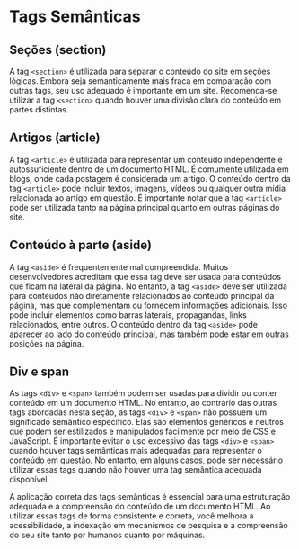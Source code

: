 # Tags Semânticas

## Seções (section)

A tag ``<section>`` é utilizada para separar o conteúdo do site em seções lógicas. Embora seja semanticamente mais fraca em comparação com outras tags, seu uso adequado é importante em um site. Recomenda-se utilizar a tag ``<section>`` quando houver uma divisão clara do conteúdo em partes distintas.

## Artigos (article)

A tag ``<article>`` é utilizada para representar um conteúdo independente e autossuficiente dentro de um documento HTML. É comumente utilizada em blogs, onde cada postagem é considerada um artigo. O conteúdo dentro da tag ``<article>`` pode incluir textos, imagens, vídeos ou qualquer outra mídia relacionada ao artigo em questão. É importante notar que a tag ``<article>`` pode ser utilizada tanto na página principal quanto em outras páginas do site.

## Conteúdo à parte (aside)

A tag ``<aside>`` é frequentemente mal compreendida. Muitos desenvolvedores acreditam que essa tag deve ser usada para conteúdos que ficam na lateral da página. No entanto, a tag ``<aside>`` deve ser utilizada para conteúdos não diretamente relacionados ao conteúdo principal da página, mas que complementam ou fornecem informações adicionais. Isso pode incluir elementos como barras laterais, propagandas, links relacionados, entre outros. O conteúdo dentro da tag ``<aside>`` pode aparecer ao lado do conteúdo principal, mas também pode estar em outras posições na página.

## Div e span

As tags ``<div>`` e ``<span>`` também podem ser usadas para dividir ou conter conteúdo em um documento HTML. No entanto, ao contrário das outras tags abordadas nesta seção, as tags ``<div>`` e ``<span>`` não possuem um significado semântico específico. Elas são elementos genéricos e neutros que podem ser estilizados e manipulados facilmente por meio de CSS e JavaScript. É importante evitar o uso excessivo das tags ``<div>`` e ``<span>`` quando houver tags semânticas mais adequadas para representar o conteúdo em questão. No entanto, em alguns casos, pode ser necessário utilizar essas tags quando não houver uma tag semântica adequada disponível.

A aplicação correta das tags semânticas é essencial para uma estruturação adequada e a compreensão do conteúdo de um documento HTML. Ao utilizar essas tags de forma consistente e correta, você melhora a acessibilidade, a indexação em mecanismos de pesquisa e a compreensão do seu site tanto por humanos quanto por máquinas.